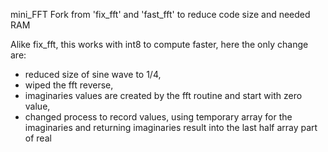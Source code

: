 mini_FFT
Fork from 'fix_fft' and 'fast_fft' to reduce code size and needed RAM 

Alike fix_fft, this works with int8 to compute faster, here the only change are:
  - reduced size of sine wave to 1/4,
  - wiped the fft reverse,
  - imaginaries values are created by the fft routine and start with zero value,
  - changed process to record values, using temporary array for the imaginaries and returning imaginaries result into the last half array part of real
